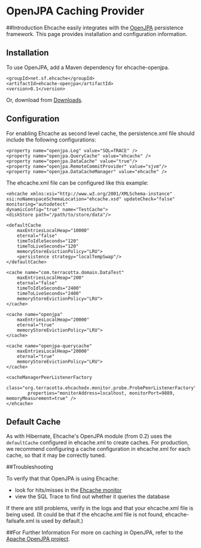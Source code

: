 ---
---
# OpenJPA Caching Provider <a name="openjpa-caching-provider"/>

 

##Introduction
Ehcache easily integrates with the [OpenJPA](http://openjpa.apache.org/) persistence framework. This page provides installation and configuration information.

## Installation
To use OpenJPA, add a Maven dependency for ehcache-openjpa.

    <groupId>net.sf.ehcache</groupId>
    <artifactId>ehcache-openjpa</artifactId>
    <version>0.1</version>

Or, download from [Downloads](http://ehcache.org/downloads/catalog).

## Configuration
 For enabling Ehcache as second level cache, the persistence.xml file should include the following configurations:

    <property name="openjpa.Log" value="SQL=TRACE" /> 
    <property name="openjpa.QueryCache" value="ehcache" /> 
    <property name="openjpa.DataCache" value="true"/> 
    <property name="openjpa.RemoteCommitProvider" value="sjvm"/> 
    <property name="openjpa.DataCacheManager" value="ehcache" /> 


The ehcache.xml file can be configured like this example:

 	<ehcache xmlns:xsi="http://www.w3.org/2001/XMLSchema-instance" xsi:noNamespaceSchemaLocation="ehcache.xsd" updateCheck="false" monitoring="autodetect" 
 	dynamicConfig="true" name="TestCache">
 	<diskStore path="/path/to/store/data"/>

 	<defaultCache 
 		maxEntriesLocalHeap="10000" 
    	eternal="false" 
   		timeToIdleSeconds="120" 
		timeToLiveSeconds="120" 
        memoryStoreEvictionPolicy="LRU"> 
        <persistence strategy="localTempSwap"/>
    </defaultCache>

 	<cache name="com.terracotta.domain.DataTest"
  		maxEntriesLocalHeap="200" 
		eternal="false" 
		timeToIdleSeconds="2400" 
       	timeToLiveSeconds="2400"
		memoryStoreEvictionPolicy="LRU">	
	</cache>

 	<cache name="openjpa"
  		maxEntriesLocalHeap="20000" 
		eternal="true" 
		memoryStoreEvictionPolicy="LRU">	
	</cache>

 	<cache name="openjpa-querycache"
  		maxEntriesLocalHeap="20000" 
		eternal="true" 
		memoryStoreEvictionPolicy="LRU">	
	</cache>

 	<cacheManagerPeerListenerFactory
    	class="org.terracotta.ehcachedx.monitor.probe.ProbePeerListenerFactory"
    		properties="monitorAddress=localhost, monitorPort=9889, memoryMeasurement=true" />
 	</ehcache>



## Default Cache
As with Hibernate, Ehcache's OpenJPA module (from 0.2) uses the `defaultCache` configured in ehcache.xml
to create caches.
For production, we recommend configuring a cache configuration in ehcache.xml for each cache, so that
it may be correctly tuned.

##Troubleshooting

To verify that that OpenJPA is using Ehcache:

* look for hits/misses in the [Ehcache monitor](/documentation/2.6/operations/monitor)
* view the SQL Trace to find out whether it queries the database 

If there are still problems, verify in the logs and that your ehcache.xml file is being used. (It could be that if the ehcache.xml file is not found, ehcache-failsafe.xml is used by default.) 

##For Further Information
For more on caching in OpenJPA, refer to the [Apache OpenJPA project](http://openjpa.apache.org/builds/1.0.2/apache-openjpa-1.0.2/docs/manual/ref_guide_caching.html).
